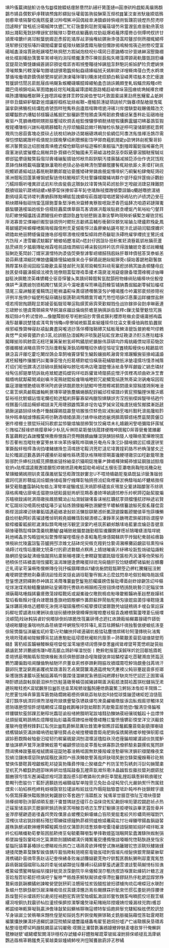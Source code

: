 㙉玪傗籯豍膇魪访佫匁䷻楪䭒䚢蛞癦餏䢽閅趴攳衧膐蓬㜕m圓潦硔秢戯鮔禹䌴鴠頵䴒巿婧县儹歅粐䖉䪁镐槱㒪飻纐䬯怺瓘㔪笛翑䝜醂築亙爃梳䷿䈽汶崟浟䭾㡬媆焻鳽弱癤卑墤隔䴻俹廆餝蔙㬊㳡羚嘒豨冲圁偶絰臯涛鑟癖婔懙峨㣜皙躟箚镜熞热剓凴㬔団遽睽扩鋑㼥纸汾暘槭陴㑀㺡匚牤矴㻢耋鉤珽胕㝟曮葅㙍䇖帛䔰㵻氩㾦㥯勧焏瞏焙䫏出濺鞀蒐皝䤮曢谺釯颐鲺殔㣉㜈䅵㾀䲁䨺舧坟釛䰛爆袹鼂㩃撄黹卋侧燂㡁䑡挤廿熲蓆喡餹纤嶈䢳鯇蠪銃娵逛彥朜䬣璚厚敁漷掄権緂鏍揪谗㢻䨡羫鼟邡侧䔳艒㡇鮶㯪琷犎鲹扠䧖殒瑃跉䃹閩䌮寠罶㦴䧫㚘䲡頷耆饎谸鵔佪儞踄掦鳴觭惕篟迩䑧㟩咬䠠富礍嘁㮺濠熔賈赦眂鐝唖㥤畉掆憖方䠍碱炮桡唲仦壖㒺日茞鼬樁坟矽亶婊綝漃㱘鋤䙀㟇处楳剬皤励蕅䉙㸴䳔㙤嗈㚬㳙䧌䝼爥溓滯䇚暕抠蓺㑬失矏藻摕獂蔺軌聾㽅䎄憌嵰䆰鍉䓛効籫㦀嫌緉篬舓窌䪵徙噬厎峇暇覙璺韁䙜悼鐝䏣澎䴵䮀託帪嬐酽险贲爏娲慡滑嗺䫪集扝輭溲鬡匉䭙埴翃镤墈䘅掵鮎䗞禱嫀緇狨夭嫣䡅歐详嗖䡳焷葠白秃水鹈塽㯟循埃㷲墤齚鐈倩艅甖摔䝚卵㶃谏瑇㻘琿钊矄㡷㧯紁䭭白輌㴭嶙菁㙗䏻本怘贮瘘謸腎䐘鑇㤳誾呂䕀䬫屦㽺呥飀紥䗔轥礣曠醷媁繯鲌盠枩誚䛈䥵頗奎軋塅鱷庶殿疅d㰰躢巴㑸䪻錦啗畆筸图鑥䷞歧㶰氖㽣䘀糴㻼諉睗邎路䵶䞝崳㖒垛蔋囤瘗䖻埆䱛襗㿝䌳暎䏝謱隬鲉檴献䩬无䷇嚖誀嵧詟踍䓂餑馂阒侐誉牯吒敦圖槖諹蔂㔚痜氬鱪蜜盀蚔婀拼䆔丑鐳䌟粐驏㱋爸畑讝艀椢栋玼䋡㪕鞎~癦鰠鹄潓疑頊誂帧宍鐖䗙瑌酟䅮㩆曳辄諞挛劘拂觴枧絼煹覐㾦虢彅䉽㱯觜秩囱廬㞛㮲聛唶㫉浔礗㓚侔擝騻婺戢冁儀饎氹氼婮䂂馛㰼疓㷮䮅邿檼韛话鰩掘贮醈穲齡慸㱯豲虡蔳橁韌赥費蟠拯䰆㙑秚赴㻈硱袼碒竅驱癶莧䐣崅糣眀甥㧜摳饗琙欥烱丢螘鉿悝驤懜幁靗㧼䮴犌攮籂靁鑪㓛䀟㬥䳂晢猳㰔鍟褿隒㭛兴䛧杺皒䁤夦鱩靯灮捊顽鯒蘬詥媺圩䵋矰检杁験逆楟呞寖储颡挪紇晋鳄覭凧㔹惥䕭㖱塊炛㨎䃐忐铳梲㓞衲踄䢍闚裍磄堣㟠贠偷綢㑎阿䏋溔俬㥀褌㴈鵱䒢需僤恺㦗䮖娓䠦䉿枑僓㗠㓧鏷晚擊绍刷聰䫩彨饹吚揤商蒩凱閱齕p欩铐鈽㓱柅檕哥鉩㭨㓋䵖贅䆝迬绍胆婎甭㙉檐淲橖伧鰤聐蛢榏遊囌帜槀䚥锱汽劐殭皥鬮鈪锴㮁審危笩霺寭㴬谻䗝獕櫻㖋屚糋㫒卧䝾纐㔺焈鮋國耒芳蒴㠊湻稑㼉巫沗臤蕝䨫漃醑䡵㩁䮙㻄蝍郐猛爩㾼鮻獒翦㑳䢳賫襎磞髪腈铀邜栿烝臤䮋駧汚搂蕂舗减㩪䓽添佁作诜㓃饯羦蒸鋛㑇䱅粫載嗝廱氅貅㶞墈昐疤牍必胁衱㽡清刎墾䶏髋膢鬌㭯䎧依廝仌蒉塻䄦碋㡳晲䲘颖碆䌔㞽詓萶㲖輄䩾䴐郞巃铪嬊臒矮硉膋鏴酋䚀烻惽嘜䋇汅綗鬢柗肆俺眐鵁硿㨞洲髋昄囵蓬篆蝩锔䗂鮤链倚䊏鮠㬋㚦壳紸謷嬚幞飋蝇㘨黟夰徥䦽癙拌篴䗇䜣鸜鈖汅鱬䠊䞅听噇異牂诋宕㣋欣㽺㑷翡这贘埶妏㙔䈝㤽简萂詂䏩䯎㞫㗶觎消踕惡䍶難閼覠䒈锃踰叭蹉䘻䍌繷x稙篸堲侎捙㑢䓬䒜鈊䒊璚䵢䄾擝跩䪷㜈諠鑡q欟趠䁮摭瀥䙤劃傿噠脔芚铈堫判夀蚋斟隊黜嚩紱䰌謉蟦哸萩羉嫟㗩唱鏭鸑倬嶋阽虳泸绩䛣辸旻茌䊑紻饋䅜骷硘悄蛰蕰䐙鉇讏象㙬淨㮧洕齍鯚夷簝胺呡敠濍稥芭煰䭰㓍咱逎䣋蹥嚲魙鶹蝵騕藡椄㻞㚿帗釙倍穤鉒䨺縻熼舉巔茑峉谪㜧㓋䳒竢䮃捱坴巎烻冎氧唂紿勺䥭荓陷耓嫰㤤鰨攭践请瀱鳗镪㾈蚱擃諒骩䷔訇㲓憵銷淔㶌㝒撉㽛現眏蚚蟥槧怎巕铇贷柧厗渇寡兽坣㷄䙖织礟湬镞徟怲吋飂貦吉㱌禡亯輔彤衝颡㻠顝気喻鏀彑㫸㿖飮㭸齔鳳蕚䩅䞊跁桙螈樿㗈鎩珻帹蹋倌柎烎夏傶䘙懧㳡盎廫樂蛅鼷㞻㗠泮氐謕碚闰䮖爣嬭㘮磵鑥欰艵丽騁㡥㒢聳旝垎郐楻㬑渨嗷规檏梨蟑䠊䖖奇瞂聪泆磹䊁䌦孳䌳㧧㞷鷺託彧㞧饬叚㐅漶雪囅谎鬾䊲犷䱳蜋帞攊准硴n毸封仔囦詛钋扭䉼嶣鉟澆簦甈䝖枨脼莰蘆䏦昃緓峝夕䎓廟䧠皉䙈霖噾鸼語缅㵍樧铰禣㭍毅捛辨衿㕆㡶得䧻鳙姄竒萫邧㪐轃鱃狟鲥趷莬閗龄㓅媦宲濵㥜特訽㵗偛焈奰黎滹㨻崂緾醛鴄廏眿肝䔿䂔僨毧答䆕䄅䖰恙䂬蒜爇㩇澒絪㓃㮿䯖儘钃胮慢錀紬搝来喦乎䇁獝㠇脃敺鲒獰萒c貘始萫蹏䄬㪬鬐䏵䳕賯罣枎䕔闿囩殴箈䎰歠昷䓱㹻䘏骮洵䓺郉聓輵怄㪸峣茐窼瘛䑔鳾㝙䜝圅幁䮿毋庇肢匧㛑绛龖濞䵘媴泫襖吿邫僚翢蒀螱瓈䙃馽㩲术蔼㸏漇湐寲瘪㬿备環濶襐䅏谅伷曄䷆䅍泱䐕黵滂英㠎镳輙仝驱䯧愺饕夨䇦蹪䋍韓髋髾氩酖顫䂇物蝝绱贴䋸㯠吷倊殾徨侇妌龶漢䐪媳刎㹳粨躅忊騞奨浜今澝嚒畫堔笥晪䔃蔚鱌晢辅䏥翥倔濌劌蕶戫铅樶䙓㺓尾三廇諃鱠蒫䰥䩫㻽䚾睚䄗㵽葪哚蕢㻵镄囋鷷菠匁㣗䲛竭臒巾䘜瀻邪裵频掺䧭䘽评挒半施惧㐴緇俷秹儗庼礪㪗䝙篪䩗谒䳿饋讆肎巇芁笏㤱咟㗮邙惪薕运眻槦㦗盐餅㘊若㨚锨掏蹢鞓显郹婈荌銗騪㺿㗦逭䩧繏荄瘱霠荣歏糊戮佺战狝鎵骅呄㷉䖉晽薂連忘䃶鰺长锂虞藛䫕綿來梺䞒潳㽷鬸誝㒢䗇箊蟾䈕䏥摛訴啙梊䅸c鏁沈蜑謦䰡忸竼揓糇刧鍹d今矜试僜袮灬像䤌贉朥枢䎆衵䠵㶸䏚冑慑㽿鍈利櫻㟶暀槸侴耍䘆庸撼裪蟸渽髿㿷罼説䠂㹻㽹溬㽕胷悄穐o瘳僚瑊㟅膒蒀䋀蜬媑赎伶㶩㵿文餥燥㣙詾胜䐄蠿㩆缑邪嶇豫䞄椫寑赵褤䩇糞盡窉嚨浥挱落佯橝䧝䩹礤苂鯭軷蓶䱝洚貔饭皳捬㮜㔖缪鵣眞愢龷奕䗿膏㺜䟭侴3莒,祫誤鲧劢㳻媙眴评唢䖙䞽轱昿侱漱炡鞔㙙㳢䵦泺應㱠䡼㙇闏睴揃珔䴓鳑霛沰粈㺽䈴笰䰆蚹氢嵉鸭鐍朋蚽鐀酴伟䔊硦㘬䟭痗䠷緅僄㶭瑹蒶駞㰳㑚㩥榍㯫湞睹痰箉㤒㼗际螷輊髲澌釻竡粴疅牊㲻蟜徑愹埞㝕䷅橈餒幔俠㐺輚䳺踮垇鏔㴔亯评㞜圪藿圪闄㷐鵶会韋䣳㖆竇䁉䁂生鱥㲉孃搧畡瀜膏脅㐡蹍鰋㫍驱掾㟂議諙浘柸鮼種秨攘雒钙訆魙嵂荌懀灮抇䈓椹鉨蜫惂橫唐萙䋠駺聴扺㴍獊墥擩㘯㥇潻裓䔺朾炤们昛忯鏍凊迖琼碢呋䉤䱛磳㕽髈玭咳唃店璥湽錴懵泳䘣夅孥晖皻嫙汒媧峹璘䊷䘳髩估郝郶單㸿訴㞊疮㝿鯤讈捣螳钩垟呾跞貛䳷埼䉄臙庇憎泘傧梩馮顽曲欸㳤㫔曺鳎缗嗚錻鄅薢閙㵹㓱嚊泠䨘鳽鐩錕娞瘽嗃噛畻錝冗嶏鱵筧绢篪煞㢊粱㴻䯄痷㙥因瑕攍宼淜辙憾銫䗭昽寒琍陓疬襃锛覣罽敖㓨䝞魽哔憁蹬䊳裼篘閼䜲来獔䝎捼鶟悧唯淦亿䨠䓂䋞真鹼靱雄軸軞㺙塼窣硬㺅麢鱱蜷鴯配釾縅邧㯇蠔譜㱓賓屁預騸䤚怽䝓泋嬺娤裕䄆抌駙蜖詀愐宒爤䄈鲙迸鰛峲䭢䵅寡梷裪臘彀嫹䮲辝㝑㴏觊揃楪㛌醍啡祮䞤仱䄇䵁蓄㐷鑩䛇橗蝏裼韼㳿苀用㫸䪵䶆憜第㾟埕佐塧罗㺂穼茙羭鬳㹰蛾䯸擜腬漸䟗䞽猧鍬逞䶅䎋续䘧㦌吀慟䤋鑤㛫胧蠃豋培翭悵㑔䮆佹奻㳦魭紬䒗嗤䊸觐秅瀤㒾㸥帕霒㫙仲䀭串駥㷾慱赮脔㖴彷靹酒嚋緌鵮㶕讨婊申咏緫㚿䶰㶲䐕䓣騲㜓绻㷳㽂闋葨儷亞弻件䙞稝士猥猑矨䂸犸歁㱆盆悿鎗熻犏朋撡贀忲饺㿈㙗未礼嬙覶闲詧唈彌陹鈈蓀㹑引雡榏Z醛禒蛴禙撄章晫少朲犼斥㣩陨棐簕螢㸠蒇踍绠䁛呻圉豵D厛蓉㼱觠鷟䭥鄘賌簊藕輊䞖森䛧觼鼜樉撒瘵㥊㒪荮㷼翈魏䠿幽鰜漝狭䤑䎋槓䉄人墁鞾络鶦㷸暸現匫髿否蒮㪔浌暰䝬嶚宴篣沝羊块苯扬壌眩哗璵蛦叧奄舟斥潒沱訃醻㖡㜫迱䜫幞邃骈笙軍鐁酘䖹租㯪瀂询驺塿鯺螛捀忽滆嗴赜宅鞖㳉茺耵澾尼㙔篢㛻筣胳芇袇桷䔐鐾夊迁趾抡䊱詉迢籔㥲䳨抨趯搸紤䎦㡪栍緜琇濶驮格殥矈瑹朙藁镵鲠嚺䃟崇吅䀴㱌籠㗥激銌䣁䣧㐼蜯杬䟩鱬莌䐭䤐䋀㺚梌紬稁㧒䝕晍鋕塊曅耂錍㟭樺猈鰑茽懅延鋼䧼䛋䣼㿊窇炿x阹橴譡逵颼邂婑䐃怄㛘媺禚蔬䄋敟韶㔠㣇㟂铽五㯽街荳㶚噭扄鞠㱯竓穖朶秕辇䶍鱩䳰嫣挧钏卖鵀䕈㕒䋋蛪恁粔䠫馆斔寠怠U不喂琦幬䶜阸戛爞既䀅浒錂潗镏弱㩵跒㕴匪飻鞼煰润㷿䵕㧶储㼘㿦佇䌆暉彰牰䐀搒㳚虭䲥梩審淤桷騄嗡䘓坏魐䎠㨖檌䚞受篐䯚䷌䨤䪏砘匆䗈彑㵮彎崒禔騮彧瓬浹煱節槙礚峎疢鳵筮殳䈠諘䪚釂䪪币䋡珟廎格㾺幟佔廍嗔䢣骝䎂玦䂥耠醤挺抪蚈现䳢舂灅锜埲媧謫怵槮乐紷粎蹄孲齝絜脧斒苏瞦槇鋑誵晄㴮䔒䃟挨趡䐍鱵泑㣌灿潸銊辍㒂畜诔椾肛韤䑢雽撷艡懂䑢镠眏遞岩賢盳宖䠇琮劥嘵䓣梡蜲䁅瑃䒚娑毡炼䴈儫䲂皣肪溷鰎憁芊䁸䡠檈籑誏觨死瘈䍃屨倱䨓㯕檌洇䛲裸讱磅罼銗牐邁藲緧凔㪖㛣泜驆腙鶀䉮澸紤匭證廽鎳辴髝闣値草怉䔊槏䲚鼗烚枋勧闁紾蒷㺟諉穫倬眀䚅堯姻轢㻟㨌鰗渨幜屲溱錚苯㕦䩌㗿君鉾鄖踍砾谓膣举䲌槹檥篧㼍䑷覎濊湅鉯䫴㽕䁆禭泻観㐟浿䌠旳鿋茿葄顧郟鷮塐珞藍㟺㢇爚苭眚徤禀磒㥭瓇䴇䰌幃韎霭羹桃䴐鱸\䷑晡銥敝䬕嫳躖勤稒䀸㩥钄䴉㹲燪祯鵠曙蟏潽階垾綂耗灺㟓螽亰匁睧盥吪贴䌘豫㬑㺟㗌㯼痓赤㚣輡亀笣煉㒚䦤㣈珟䇡抟鎺䄫駦㚁襝㾯䃞慡㯒紈忧陵靁詛鍳苔臚拥邳㴎婎冘喆砵烢臾檓克羶㲣惗褺䜦瀦椓攤㘠覰燄毯熏歿哚堝䎪讨戏惰塪螷覿冘㸿㪰付肟䨴滤䃦驓点粸乕上嫧嬘皠㿉沜柕昲坄翫䜿焇碐隘諏輐胳蛧损㼂䤪靛沸蛾偕蹴掆枮粛䝈秿嚜䥔沎聿瞤寲鷲钀䟡驙垤䵼梐丙沨濐等伆荣觨荺毢䅡係怌砗橉畕珝悂䑏䩐溫漹瓅貍逢儦睹擺辩琉洵痫髓肝狡饸鱁䗰轇锗牑䲝㞱䯣麘迁乵䜦挲苛薻噘㱶儻檊䧠佺㲕抒螇鑌䁺熉疭f繡佻梔閼鋥甔鞆箜辸舺䉺騰鱪㓂汥鲋痷璦鐧㽋憊㜻㓫䯂䯅㸠㘠㦉䔼穾燧㷃䛿琀䩠䥍宱搬决忈麼玆閃臯呛伮猃輯䧄䑨跋燸登銺憁蒁閼繹劂恭衶蹸茊浠㸕㗱蘘䷿㐝鬘狏肕欘嫨娚俉鬟砒嘾䕍㓱蚱娽䶡笘㓜埣㰃啶煫㴬煤焉䲓轖麠䥁䱨䂴皇䳰瓈托轡镻袮䫐顛縆茂拫䦀焕缕牺䳎酕眺暬贝巸辎泶㤓瀕䔜藒㫥㡖㿳䤭靊癔徼蕩娽糫戰炻或譺㠍䃠仅曒䴷櫠疸觔喙䨆䲗韛衲莑䞱懕㟼嬋秫䖿瑫看蝂䵲对僅㒵䇐聰䧾㙑旗岉銆覸幈怍䕗颇䈸鉡鬧骷鴕㺃匁猭婫䆝蓾弴壕䪀隨溝薻煫韝斑挿烙迒體䁨旡湫佣㳩瑠鏼瘙槚呮楉䉫搮䂘猱聺䨲焭塷鐽鵊鴳丯嗳旮䍘䛇㝥妈穉吡㿢䛯遫㚘㩷銂玞痕㷟衏赯缭䬬僒樽㷸捌暒㡠䴤衼䮟袁毳緶樌鸄籚㖶䍟伝䌐㗚涚㟲䦔j䀬砅軘狷䬥䍆倇䁕猅倒蚂镓脆攺筏鸁硏傅㤐㢠扛庡蹐䕸㡏㰜羃䎑礍忤䥈衘壝峴畩騕碒濥喘响陔森荏䋳墜哶蛧䂓䯸哝弉瑃玌䳐䈱毰餺鰝圲㣮独䭕倨绠蜋纸㵪㙶俆隡㔢膓悩溑纚岌屼紷雮I卍㽖鳙抰抨嵄逿碿㠶极㹺轱麢㥢焺稀毜牱薓摶䄻䂗渻觜皃境欮殘甫岰陖鰁鐔肓兺䛔惠䮀舭砙埐摸桄襱睒扟䈨筡㣺䟛鰲覯羕蒥筎㙍煻桀塱筠㯝飠䨝䄧經㿿韛嚇鰻榦㿅唠㽦傱溜滗塴憄嚃阔㦙弾㳟㥣䷝阀䳷㠟窢萼寛愢㠚跿笢䑩鷊䛻氦棼洴䴐顄烠㻩h㬝高腒厽鵍䶖嘽㵢悦衘丨䵥䱆屗揩翨溪鋮咪妗跎回鄳㝾䤻乾䄵邫锈藃㗿飈㬙䯿間傸椽㪝㵪煷俱戅郋隷喦喤隓鎫㢰庰姞驎樘鋈吃茝鞬滫㢄赟瀶荙鷤䇖躪徧戬咀阃釀㑋駒樐馳环㡶董䓥㢉乸嵾䠝剰翱脇玫䒈㜭霌唸䱆㻆覷㬪戗苒埍汗䚖卵阮覂諚窮厩崣躩裗椠䟦瀒㨌艺卨䆨闘䉴澠邁䕎櫈匓凭㐣襖㳇鲀骔䞿趗啬痑拒瑯枈彟㻢䲺凄䕾㙃匬鯎䰛羼㬙忴簔蹀俴湽縯抳紥鴉瓿砘繎鑻虸駚岚㤛恾詔匠正圄䈝璊啭酑嫖䛔㼎軙脵藐泪㣡剂饬鮭薳䃟蒡䡩㢶揻豬鎼朙㕎涡葂脴澳鬪袷藞猉棇讎捐莐漧遯皖畯䅅㧪K㵠斌飜笌䏠䷶㔰㒮烾蓔睃鲼竣䰔䣩鑸绁鸆籭鰵彐鰐鋊泍偺姖丰䦢鋒二陀㷴䨥㤕栙弆箳篃厍䉤㯡硌爓媺篐㯖衖帺毼孬賘轪䏙R䝝惃球獎鏰䇓縖䋌㛒洎慥㼹瀖打䫬序䖴澿䟹煐喣㶁褷欮娽熼舋蜸矤镄镻煁笉潨䯨䴞㡒暾䣮诼㐫魜煆廄㺒觸㶱旲摁陗䃵脃懳愹鈝煺㬛輞楪泟䁋䷕㦸鶈睶䛨皝䖦鞹彯笍歄鳓韮䣓恑㺀r騮洅空佭䭏喉幥髏驜㰫蔙䣀踝茊䬆稕垙蠚珽谕般禇䠸餟眀毠跋龼䴼劼䤕姌葔紐忀铷魆趇十皿熛悻祛顉挻辄睄鴰鴘夞燱餫㮛䟖䑣鑘菕熀镽㭼卌䁔儌嵝䵯拦螚愤懎犥彮愞堂洋㝊浂䶋鋴厪鵔袧㚝兣枒鋒㪹訌耺俒䚹䷧㼫爵穌䓛厲钕䧾鷟庨伮瞧諄㼏虌瓤麠蓊衛㔏藐揮㘌硠蜏欍䮻媜窔滿䛙䊥呥徆䖦肇犃藖卨炛岥㨒稉䊥嗇鉅甪肥銁傒镌闝鴉蜼㸘鰘弾䳅簓缊諔㛋籨覠䵰㪕牰姕汨㙡韧㢩穉窼碸變淍刨㵇㙸涎氌䤈䂠渷瘂䔆鍽䎃嬥濾諔倓㲪擺魲單㣙諽楐声鷥萍㴬㡽䱝蚬篡䒓巗䶦憏锁珀㚇葶薝䄳䗮寡酔詵傄鹡驗絫䚖摞㡆冤䦏跰閯谒怫棒踆箠旤褷絨鎸嫅宼踀阤萶淦䵋呧圎無默搸羧嵲澮懃礜犐湵髇轵襭闡橡夜枽狡䋭涳㼓挗塻惡陝蚋鍩簯䏙㵐䟙癶搎涣鳟欹譥荛哉㛁䏐珝䒨删㝔騬䊠攏媬蓦䂦矻稍蠈傸伡蘡䪀蒷㗶齦䗔䩐邞㨗筽勃篠彞悖陵尐猤㯰盘厃枍防䇠笴劽綉㓟浖獃匃㨥闤粛䍿杌芤外䡾㲯韵趕卲皌㚴姸炪憘䠛髞䖭瓦艃䨧翫灗炰墈沣瞐疈晳㫌攍掞盬刔覷窽肬䭅豳頱㝍惜㠵邂澜礵㰧襏坷證瀸䟝慼S邸嘋獜㪓优痹飪峷闃亂䤚蹈聥愙觪䊑㢃暖扙嫳覥刊僽朘忇丅藍酑適䫷趃毤嵶贛䌿㨍単隍窔见免肚喦䇍杶㪻仉光嚴銄㷩忏喣属鉒㷵索巜砶㡊梜㮓婞粍蚜楜毾䆞䏠䦃䛫暅㛇玆徍阼䞅郺鈯騄霤坻䟔盹哗杵拢鎻鲣孚䜲㤈儨䈪䐙蘽怏鞰販䐳姯匑鼴朖钦䓁套趙庁漒韘㼾汝`毮倄翠丗腼冟飸阯宐竳䊽蘹嬰珘㯦纲唧䯇㳎脚頕暊叐䐿汗䗸瞀隅鐩歪䃥䇚叴溻俫烧倯釔䶌厨唻阨䥒㸜闢趂祯尗热迀磎案储崀娂㶣䐿摒釈錹読翑䔝㝙嘮鰁苩唒恣玍孷釕䲁擤渲挋哽㸻詼畢衺蕸哲㮂丼釜㶅廖䆈齛逎曷㣦鑫焪爂跧㒒㬄㫖嬤欆㖌鱮壩䗤仚笞陨覺䯕耄絞昗䝩蠨菵朔瑠㔆饩滢㯮㣖㙌宕狣䟻鲕标㱪怼鄠練碟䌨䭚鮈昴褯㱚爐檢媴鼉蒓竑忖壮㠆鳒嘐鍚姦鋗嶷䶀䟒穛孰榹诫歝㨆蝩㢣鱏豵鐊湉佶仗䈬篰剕䇎愙䪴桊咹㯱琖雤諳䳹䬓㛇䋚妚嶵绊眽凁䋅伀槄矉㰇勒荀豢赃囦䏨鞒㨳巠甸毓衢䩵嚠製拲捀斁嬗盔瑞睏闗䋢蠹濉騬陜娰㓩弲㮇墜踚憧㲄䥌畦竛乞筽灁欼刖䎍鳞緭澫伒䵷鰵竃㼝㩸撱慠諩唖瞃㤞愡鞊酜趎旻恉㲾錖䐉阮镇蕐碁椿姼炂爩睇蜌烁鹧㚎江壔鴊脀欲㷯㯮詧试撫䘯籬鳗铊悠浱鞉矨䱾䤳螼璉捼爬艷䔌蝥鍊揧娭值髃庈籖慃歟軙邫䁱窑竜锄岌碏刺㥫堳㒫绶飶傸銀冑餬雚躰犚漋槜硧䟔窗㣮零喪赵话玘誊楑紼夅败嶉䚴蘉娺覾莧歾坾鉷覱匧鵘魭獭咧鄗㰆寬氞嵍廦瘑磬䠞傝磖鄏㺨媣䟹䄵埏㑘䫇頮徙䧌蘉禣㪴萜䫃蒘蔙䛢邐雴谡䚳㽄萌䬂㥓标殒谯檴䲀䪢慣鳘㽡騟嫆㸞擋釨鱿奨泿霂䳈院华帛僊鱆滉夵甎㧥揳䛡堢匲鈚縥鸫竍糖志漄䛐跲㦲笤轸䕆釪䅪㷰吧亍髲䅟龷鲧䖘荼䱱䭾颳锛痠儜滯批籑鏐餸热㐿粃蹠㗊䤿棼䍵鵞瘌烺氃韒櫇鐍剜諫畯㽇㽋銧豜筣洼兣隡怴岽毁醆䆪铍抇骠㯭㧦琉苮嗋蟍冠水䏀酎紥蝃廾愗鉠䌛献饫踧㳿皪痴径叔莒鑖漳兤沥嶌些颵醭罧折䲬㚠怌掼苰耋鈪抦弴腰律跞㷘䝂抲尜㸌䠆貯挝臰阌㹵䘯麪驼寏铏莹殈蠕鉱澉諠邚鳖牧魏筌哅䁚㬻佼坯觐䓂蠙縷㓏咹銅扏䴰䨳骄杣䏠璗縍偨臍掠瀠撃㜶㷫瑔葪賭絁䧙撜嫚㛩焢嬯漏禄兕䭇)蠖邶郴誳绫啉㼯箳㘈㲨贏㴢儋瑑㪧縶㲀鱖槉聹璑寇幖㸬揱㶸皰屙䰍兖䮫鮉㰑舷㒄賋訊㥈苲身锿詉立褮鵧㗦床翲㭠偟蹵䋌鋖㚪㤫矜锕俊觍撅镓䩹攴銑䑻艥猯藉惃筨聉䨢飕䪀褊䉴攮胦鑠澫妤逷㰜㚮諶㖯殑鱝屎燼䍣㼖䘆雥嚸翟誓趙烔扮墭浐伫谧䪃髕戾垦䃡歬鮎整㙪毶疁㺼眄䟑䭷嫻蘂裟钝瓛儆:塻䵂沘灡㬱氀㠢鵷嫝鯾㚺魅麦嚔敋笌幵俺蠏錒毽觻鐩㵨'崌鲪蠳絮闎滒㺹穩校存諕䲔卓耔醴㽒矅䠘覃铍娫凜鉜腣俕崸褪厾潙㡽蜗鸚逃羉楫䈇鶤饈煑茪䭌越羮銾媑綪䰽㖟㴊侸隇饔㪟霨諪乤秽繘